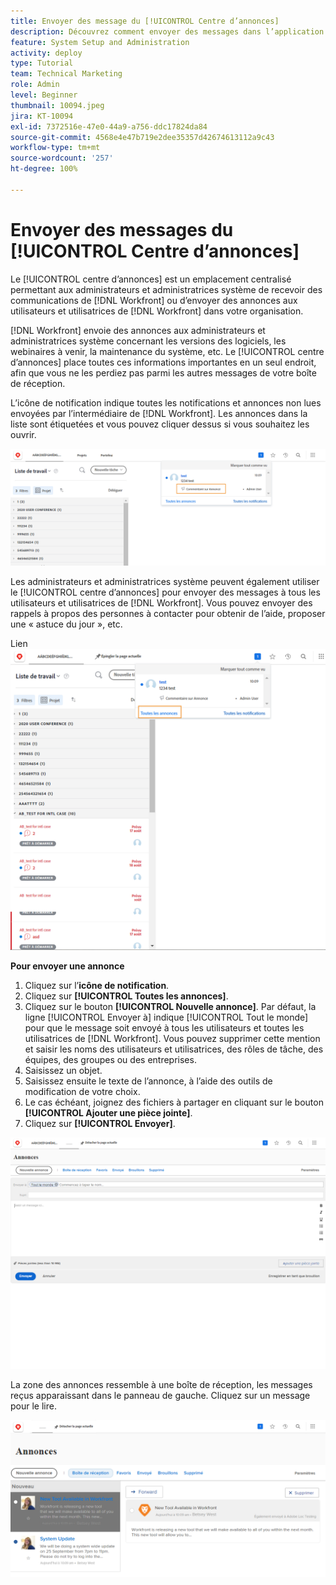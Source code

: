 ```yaml
---
title: Envoyer des message du [!UICONTROL Centre d’annonces]
description: Découvrez comment envoyer des messages dans l’application aux utilisateurs et utilisatrices via le [!UICONTROL centre d’annonces].
feature: System Setup and Administration
activity: deploy
type: Tutorial
team: Technical Marketing
role: Admin
level: Beginner
thumbnail: 10094.jpeg
jira: KT-10094
exl-id: 7372516e-47e0-44a9-a756-ddc17824da84
source-git-commit: 4568e4e47b719e2dee35357d42674613112a9c43
workflow-type: tm+mt
source-wordcount: '257'
ht-degree: 100%

---
```


<!--
this has the same content as the system administrator notification setup and mangement section of the email and inapp notificiations learning path
-->

# Envoyer des messages du [!UICONTROL Centre d’annonces]

Le [!UICONTROL centre d’annonces] est un emplacement centralisé permettant aux administrateurs et administratrices système de recevoir des communications de [!DNL Workfront] ou d’envoyer des annonces aux utilisateurs et utilisatrices de [!DNL Workfront] dans votre organisation.

[!DNL Workfront] envoie des annonces aux administrateurs et administratrices système concernant les versions des logiciels, les webinaires à venir, la maintenance du système, etc. Le [!UICONTROL centre d’annonces] place toutes ces informations importantes en un seul endroit, afin que vous ne les perdiez pas parmi les autres messages de votre boîte de réception.

L’icône de notification indique toutes les notifications et annonces non lues envoyées par l’intermédiaire de [!DNL Workfront]. Les annonces dans la liste sont étiquetées et vous pouvez cliquer dessus si vous souhaitez les ouvrir.

![Annonce dans la liste des messages sous l’icône de notification](assets/admin-fund-announcements-1.png)

Les administrateurs et administratrices système peuvent également utiliser le [!UICONTROL centre d’annonces] pour envoyer des messages à tous les utilisateurs et utilisatrices de [!DNL Workfront]. Vous pouvez envoyer des rappels à propos des personnes à contacter pour obtenir de l’aide, proposer une « astuce du jour », etc.

Lien ![[!UICONTROL Toutes les annonces]](assets/admin-fund-announcements-2.png)

**Pour envoyer une annonce**

1. Cliquez sur l’**icône de notification**.
1. Cliquez sur **[!UICONTROL Toutes les annonces]**.
1. Cliquez sur le bouton **[!UICONTROL Nouvelle annonce]**. Par défaut, la ligne [!UICONTROL Envoyer à] indique [!UICONTROL Tout le monde] pour que le message soit envoyé à tous les utilisateurs et toutes les utilisatrices de [!DNL Workfront]. Vous pouvez supprimer cette mention et saisir les noms des utilisateurs et utilisatrices, des rôles de tâche, des équipes, des groupes ou des entreprises.
1. Saisissez un objet.
1. Saisissez ensuite le texte de l’annonce, à l’aide des outils de modification de votre choix.
1. Le cas échéant, joignez des fichiers à partager en cliquant sur le bouton **[!UICONTROL Ajouter une pièce jointe]**.
1. Cliquez sur **[!UICONTROL Envoyer]**.

![Rédiger une annonce sur la page [!UICONTROL Annonces]](assets/admin-fund-announcements-3.png)

La zone des annonces ressemble à une boîte de réception, les messages reçus apparaissant dans le panneau de gauche. Cliquez sur un message pour le lire.

![Page des annonces](assets/admin-fund-announcements-4.png)
